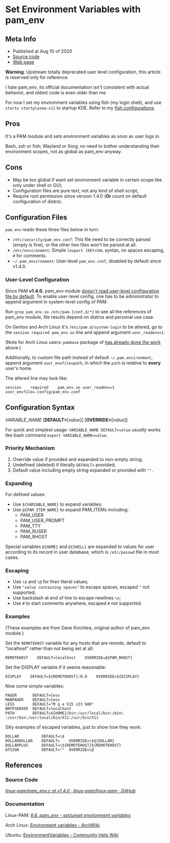 # Set Environment Variables with pam_env

## Meta Info

- Published at Aug 10 of 2020
- [Source code][source]
- [Web page][page]

[source]: https://raw.githubusercontent.com/liolok/liolok.com/master/set-environment-variables-with-pam-env/index.md
[page]: https://liolok.com/set-environment-variables-with-pam-env

**Warning**: Upstream totally deprecated user level configuration, this article is reserved only
for reference.

I hate pam_env, its official documentation isn't consistent with actual behavior, and oldest code is
even older than me.

For now I set my environment variables using fish (my login shell), and use `startx startplasma-x11`
to startup KDE. Refer to my [fish configurations][fish_conf].

[fish_conf]: https://github.com/liolok/dotfiles/tree/master/.config/fish/conf.d

## Pros

It's a PAM module and sets environment variables as soon as user logs in.

Bash, zsh or fish; Wayland or Xorg; no need to bother understanding their
environment scopes, not as global as pam_env anyway.

## Cons

- May be too global if want set environment variable in certain scope like only under shell or GUI;
- Configuration files are pure text, not any kind of shell script;
- Require root permission since version 1.4.0 (**Or** count on default configuration of distro).

## Configuration Files

`pam_env` reads these three files below in turn:

- `/etc/security/pam_env.conf`: This file need to be correctly parsed (empty is fine),
or the other two files won't be parsed at all.
- `/etc/environment`: Simple `[export ]KEY=VAL` syntax, no spaces escaping, `#` for comments.
- `~/.pam_environment`: User-level `pam_env.conf`, disabled by default since v1.4.0.

### User-Level Configuration

Since PAM **v1.4.0**, pam_env module [doesn't read user-level configuration file by default][commit].
To enable user-level config, one has to be administrator to append argument in system-level config of PAM.

[commit]: https://github.com/linux-pam/linux-pam/commit/f83fb5
"pam_env: Change the default to not read the user .pam_environment file · linux-pam/linux-pam@f83fb5f"

Run `grep pam_env.so /etc/pam.{conf,d/*}` to see all the references of pam_env module,
file results depend on distros and personal use case.

On Gentoo and Arch Linux it's `/etc/pam.d/system-login` to be altered,
go to the `session required pam_env.so` line and append argument `user_readenv=1`.

(Note for Arch Linux users: `pambase` package of [has already done the work][pambase_commit] above.)

[pambase_commit]:
https://github.com/archlinux/svntogit-packages/commit/2d5af94ae55a5c98837ce9631f331ad2aad32bb3#diff-02a81ec7974f6d6a00a87a0d9ce507b6R19
"Remove options not supported by faillock, Drop sha512 option to pam_u… · archlinux/svntogit-packages@2d5af94 · GitHub"

Additionally, to custom file path instead of default `~/.pam_environment`,
append argument `user_envfile=path`, in which the `path` is relative to **every** user's home.

The altered line may look like:
```
session    required    pam_env.so user_readenv=1 user_envfile=.config/pam_env.conf
```

## Configuration Syntax

*VARIABLE_NAME* [**DEFAULT=**[*value*]] [**OVERRIDE=**[*value*]]

For quick and simplest usage: `VARIABLE_NAME DEFAULT=value` *usually* works like bash command `export VARIABLE_NAME=value`.

### Priority Mechanism

1. Override value if provided and expanded to non-empty string;
2. Undefined (deleted) if literally `DEFAULT=` provided;
3. Default value including empty string expanded or provided with `""`.

### Expanding

For defined values:

- Use `${VARIABLE_NAME}` to expand variables;
- Use `@{PAM_ITEM_NAME}` to expand PAM_ITEMs including:
    - PAM_USER
    - PAM_USER_PROMPT
    - PAM_TTY
    - PAM_RUSER
    - PAM_RHOST

Special variables `@{HOME}` and `@{SHELL}` are expanded to values for user according
to its record in user database, which is `/etc/passwd` file in most cases.

### Escaping

- Use `\$` and `\@` for their literal values;
- Use `"value containing spaces"` to escape spaces, escaped `"` not supported;
- Use backslash at end of line to escape newlines `\n`;
- Use `#` to start comments anywhere, escaped `#` not supported.

### Examples

(These examples are from Dave Kinchlea, original author of pam_env module.)

Set the `REMOTEHOST` variable for any hosts that are remote,
default to "localhost" rather than not being set at all:
```
REMOTEHOST    DEFAULT=localhost    OVERRIDE=@{PAM_RHOST}
```

Set the DISPLAY variable if it seems reasonable:
```
DISPLAY    DEFAULT=${REMOTEHOST}:0.0    OVERRIDE=${DISPLAY}
```

Now some simple variables:
```
PAGER       DEFAULT=less
MANPAGER    DEFAULT=less
LESS        DEFAULT="M q e h15 z23 b80"
NNTPSERVER  DEFAULT=localhost
PATH        DEFAULT=${HOME}/bin:/usr/local/bin:/bin\
:/usr/bin:/usr/local/bin/X11:/usr/bin/X11
```

Silly examples of escaped variables, just to show how they work:
```
DOLLAR          DEFAULT=\$
DOLLARDOLLAR    DEFAULT=    OVERRIDE=\$${DOLLAR}
DOLLARPLUS      DEFAULT=\${REMOTEHOST}${REMOTEHOST}
ATSIGN          DEFAULT=""  OVERRIDE=\@
```

## References

### Source Code

*[linux-pam/pam_env.c at v1.4.0 · linux-pam/linux-pam · GitHub](https://github.com/linux-pam/linux-pam/blob/v1.4.0/modules/pam_env/pam_env.c)*

### Documentation

Linux-PAM: *[6.6. pam_env - set/unset environment variables](http://www.linux-pam.org/Linux-PAM-html/sag-pam_env.html)*

<!-- Confusing example added at [this commit][pam_env.conf], it would not work according to source code. -->

[pam_env.conf]: https://github.com/linux-pam/linux-pam/commit/73bdfac8c091492f466342feb8f2f5daa2f4c39b#diff-95172cf33f38cd831c4172f676ec6d18R97
"pam_env: expand @{HOME} and @{SHELL} and enhance documentation · linux-pam/linux-pam@73bdfac · GitHub"

Arch Linux: [Environment variables - ArchWiki](https://wiki.archlinux.org/index.php/Environment_variables#Using_pam_env)

Ubuntu: [EnvironmentVariables - Community Help Wiki](https://help.ubuntu.com/community/EnvironmentVariables#A.2BAH4-.2F.pam_environment)
